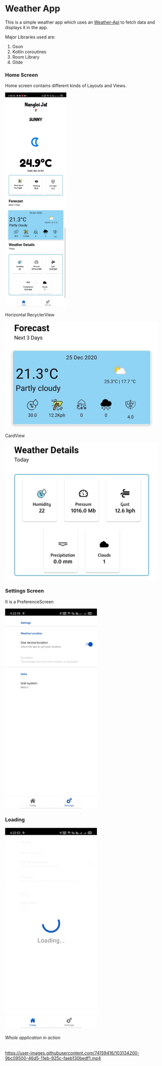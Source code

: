 # Weather App

This is a simple weather app which uses an [Weather-Api](https://www.weatherapi.com/)  to fetch data and displays it in the app.

Major Libraries used are:

1. Gson
2. Kotlin coroutines
3. Room Library
4. Glide

### Home Screen
Home screen contains different kinds of Layouts and Views.

<img src="Images/home Screen.jpg" width=200>

Horizontal RecyclerView

<img src="Images/RecyclweView.jpg" width=500>

CardView

<img src="Images/CardView.jpg" width=500>

### Settings Screen
It is a PreferenceScreen 

<img src="Images/SettingsPrefrence.jpeg" width=300>

### Loading 

<img src="Images/LoadingScreen.jpeg" width=300>


###### Whole application in action 
https://user-images.githubusercontent.com/74159416/103134200-9bc09500-46d5-11eb-925c-faeb130bedf1.mp4
